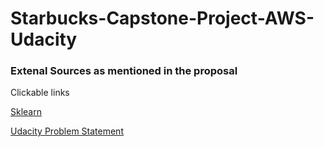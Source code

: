 # Starbucks-Capstone-Project-AWS-Udacity
### Extenal Sources as mentioned in the proposal
Clickable links

[Sklearn](https://scikit-learn.org/stable/modules/generated/sklearn.svm.SVC.html)

[Udacity Problem Statement](https://classroom.udacity.com/nanodegrees/nd189/parts/cd0549/modules/864d3e12-dc8d-47c6-b443-d01d6c7aedde/lessons/d6ec6005-e421-455c-9b79-ebc2df44e1ac/concepts/1d4b7aa2-2817-4448-a121-87bb45a782b1)
